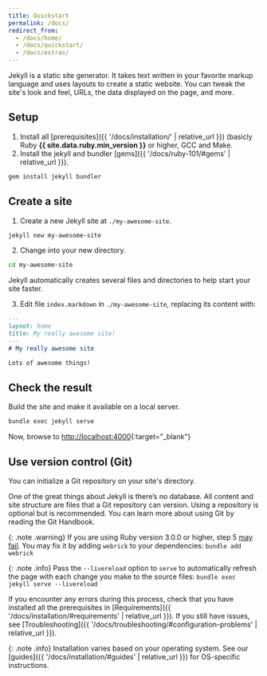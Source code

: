 ```yaml
---
title: Quickstart
permalink: /docs/
redirect_from:
  - /docs/home/
  - /docs/quickstart/
  - /docs/extras/
---
```

Jekyll is a static site generator. It takes text written in your
favorite markup language and uses layouts to create a static website. You can
tweak the site's look and feel, URLs, the data displayed on the page, and more. 

## Setup

1. Install all [prerequisites]({{ '/docs/installation/' | relative_url }}) (basicly Ruby **{{ site.data.ruby.min_version }}** or higher, GCC and Make.
2. Install the jekyll and bundler [gems]({{ '/docs/ruby-101/#gems' | relative_url }}).
```sh
gem install jekyll bundler
```

## Create a site

1. Create a new Jekyll site at `./my-awesome-site`.
```sh
jekyll new my-awesome-site
```

2. Change into your new directory.
```sh
cd my-awesome-site
```

Jekyll automatically creates several files and directories to help start your site faster.

3. Edit file `index.markdown` in `./my-awesome-site`, replacing its content with:
```markdown
---
layout: home
title: My really awesome site!
---
# My really awesome site

Lots of awesome things!
```

## Check the result

Build the site and make it available on a local server.
```sh
bundle exec jekyll serve
```

Now, browse to [http://localhost:4000](http://localhost:4000){:target="_blank"}

## Use version control (Git)

You can initialize a Git repository on your site's directory. 

One of the great things about Jekyll is there’s no database. All content and site structure are files that a Git repository can version. Using a repository is optional but is recommended. You can learn more about using Git by reading the Git Handbook.

{: .note .warning}
If you are using Ruby version 3.0.0 or higher, step 5 [may fail](https://github.com/github/pages-gem/issues/752). You may fix it by adding `webrick` to your dependencies: `bundle add webrick`

{: .note .info}
Pass the `--livereload` option to `serve` to automatically refresh the page with each change you make to the source files: `bundle exec jekyll serve --livereload`


If you encounter any errors during this process, check that you have installed all the prerequisites in [Requirements]({{ '/docs/installation/#requirements' | relative_url }}). 
If you still have issues, see [Troubleshooting]({{ '/docs/troubleshooting/#configuration-problems' | relative_url }}).

{: .note .info}
Installation varies based on your operating system. See our [guides]({{ '/docs/installation/#guides' | relative_url }}) for OS-specific instructions.
